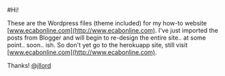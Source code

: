 #Hi!

These are the Wordpress files (theme included) for my how-to website [www.ecabonline.com](http://www.ecabonline.com). I've just imported the posts from Blogger and will begin to re-design the entire site.. at some point.. soon.. ish. So don't yet go to the herokuapp site, still visit [www.ecabonline.com](http://www.ecabonline.com).

Thanks! [@jllord](http://www.twitter.com/jllord)